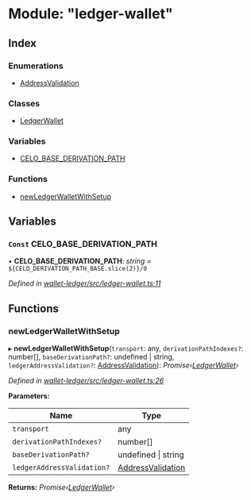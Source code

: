 # Module: "ledger-wallet"

## Index

### Enumerations

* [AddressValidation](../enums/_ledger_wallet_.addressvalidation.md)

### Classes

* [LedgerWallet](../classes/_ledger_wallet_.ledgerwallet.md)

### Variables

* [CELO_BASE_DERIVATION_PATH](_ledger_wallet_.md#const-celo_base_derivation_path)

### Functions

* [newLedgerWalletWithSetup](_ledger_wallet_.md#newledgerwalletwithsetup)

## Variables

### `Const` CELO_BASE_DERIVATION_PATH

• **CELO_BASE_DERIVATION_PATH**: *string* = `${CELO_DERIVATION_PATH_BASE.slice(2)}/0`

*Defined in [wallet-ledger/src/ledger-wallet.ts:11](https://github.com/medhak1/celo-monorepo/blob/master/packages/sdk/wallets/wallet-ledger/src/ledger-wallet.ts#L11)*

## Functions

###  newLedgerWalletWithSetup

▸ **newLedgerWalletWithSetup**(`transport`: any, `derivationPathIndexes?`: number[], `baseDerivationPath?`: undefined | string, `ledgerAddressValidation?`: [AddressValidation](../enums/_ledger_wallet_.addressvalidation.md)): *Promise‹[LedgerWallet](../classes/_ledger_wallet_.ledgerwallet.md)›*

*Defined in [wallet-ledger/src/ledger-wallet.ts:26](https://github.com/medhak1/celo-monorepo/blob/master/packages/sdk/wallets/wallet-ledger/src/ledger-wallet.ts#L26)*

**Parameters:**

Name | Type |
------ | ------ |
`transport` | any |
`derivationPathIndexes?` | number[] |
`baseDerivationPath?` | undefined &#124; string |
`ledgerAddressValidation?` | [AddressValidation](../enums/_ledger_wallet_.addressvalidation.md) |

**Returns:** *Promise‹[LedgerWallet](../classes/_ledger_wallet_.ledgerwallet.md)›*
